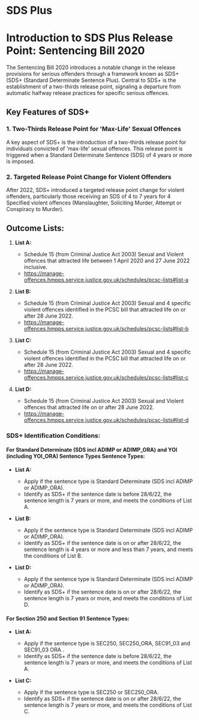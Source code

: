 # SDS Plus

# Introduction to SDS Plus Release Point: Sentencing Bill 2020

The Sentencing Bill 2020 introduces a notable change in the release provisions for serious offenders through a framework known as SDS+ (SDS+ (Standard Determinate Sentence Plus). Central to SDS+ is the establishment of a two-thirds release point, signaling a departure from automatic halfway release practices for specific serious offences.

## Key Features of SDS+

### 1. Two-Thirds Release Point for 'Max-Life' Sexual Offences

A key aspect of SDS+ is the introduction of a two-thirds release point for individuals convicted of 'max-life' sexual offences. This release point is triggered when a Standard Determinate Sentence
(SDS) of 4 years or more is imposed.

### 2. Targeted Release Point Change for Violent Offenders
After 2022, SDS+ introduced a targeted release point change for violent offenders, particularly those receiving an SDS of 4 to 7 years for 4 Specified violent offences (Manslaughter, Soliciting Murder, Attempt or Conspiracy to Murder).

## Outcome Lists:

1. **List A:**
   - Schedule 15 (from Criminal Justice Act 2003) Sexual and Violent offences that attracted life between 1 April 2020 and 27 June 2022 inclusive.
   - https://manage-offences.hmpps.service.justice.gov.uk/schedules/pcsc-lists#list-a

2. **List B:**
   - Schedule 15 (from Criminal Justice Act 2003) Sexual and 4 specific violent offences identified in the PCSC bill that attracted life on or after 28 June 2022.
   - https://manage-offences.hmpps.service.justice.gov.uk/schedules/pcsc-lists#list-b

3. **List C:**
   - Schedule 15 (from Criminal Justice Act 2003) Sexual and 4 specific violent offences identified in the PCSC bill that attracted life on or after 28 June 2022.
   - https://manage-offences.hmpps.service.justice.gov.uk/schedules/pcsc-lists#list-c

4. **List D:**
   - Schedule 15 (from Criminal Justice Act 2003) Sexual and Violent offences that attracted life on or after 28 June 2022.
   - https://manage-offences.hmpps.service.justice.gov.uk/schedules/pcsc-lists#list-d

### SDS+ Identification Conditions:

#### For Standard Determinate (SDS incl ADIMP or ADIMP_ORA) and  YOI (including YOI_ORA) Sentence Types Sentence Types:

- **List A:**
  - Apply if the sentence type is Standard Determinate (SDS incl ADIMP or ADIMP_ORA).
  - Identify as SDS+ if the sentence date is before 28/6/22, the sentence length is 7 years or more, and meets the conditions of List A.

- **List B:**
  - Apply if the sentence type is Standard Determinate (SDS incl ADIMP or ADIMP_ORA).
  - Identify as SDS+ if the sentence date is on or after 28/6/22, the sentence length is 4 years or more and less than 7 years, and meets the conditions of List B.

- **List D:**
  - Apply if the sentence type is Standard Determinate (SDS incl ADIMP or ADIMP_ORA).
  - Identify as SDS+ if the sentence date is on or after 28/6/22, the sentence length is 7 years or more, and meets the conditions of List D.

#### For Section 250 and Section 91 Sentence Types:

- **List A:**
    - Apply if the sentence type is  SEC250, SEC250_ORA, SEC91_03 and SEC91_03 ORA .
    - Identify as SDS+ if the sentence date is before 28/6/22, the sentence length is 7 years or more, and meets the conditions of List A.

- **List C:**
  - Apply if the sentence type is SEC250 or SEC250_ORA.
  - Identify as SDS+ if the sentence date is on or after 28/6/22, the sentence length is 7 years or more, and meets the conditions of List C.
